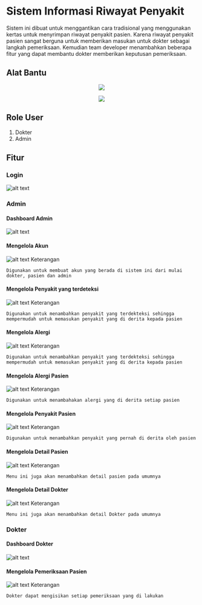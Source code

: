 
# Sistem Informasi Riwayat Penyakit
Sistem ini dibuat untuk menggantikan cara tradisional yang menggunakan kertas untuk menyrimpan riwayat penyakit pasien. Karena riwayat penyakit pasien sangat berguna untuk memberikan masukan untuk dokter sebagai langkah pemeriksaan. Kemudian team developer menambahkan beberapa fitur yang dapat membantu dokter memberikan keputusan pemeriksaan.
## Alat Bantu
<p align="center"><img src="https://laravel.com/assets/img/components/logo-laravel.svg"></p>
<p align="center"><img src="https://github.com/BootstrapDash/StarAdmin-Free-Bootstrap-Admin-Template/blob/master/images/logo.svg"></p>

## Role User
1. Dokter
2. Admin


## Fitur
### Login
![alt text](https://github.com/ariya01/Sistem-Informasi-Riwayat-Penyakit/blob/master/gambar/login2.png "Logo Title Text 1")
### Admin
#### Dashboard Admin
![alt text](https://github.com/ariya01/Sistem-Informasi-Riwayat-Penyakit/blob/master/gambar/dasbord.png "Logo Title Text 1")
#### Mengelola Akun
![alt text](https://github.com/ariya01/Sistem-Informasi-Riwayat-Penyakit/blob/master/gambar/akun.png "Logo Title Text 1")
Keterangan
```
Digunakan untuk membuat akun yang berada di sistem ini dari mulai dokter, pasien dan admin
```
#### Mengelola Penyakit yang terdeteksi
![alt text](https://github.com/ariya01/Sistem-Informasi-Riwayat-Penyakit/blob/master/gambar/penyakit.png "Logo Title Text 1")
Keterangan
```
Digunakan untuk menambahkan penyakit yang terdekteksi sehingga mempermudah untuk memasukan penyakit yang di derita kepada pasien
```
#### Mengelola Alergi
![alt text](https://github.com/ariya01/Sistem-Informasi-Riwayat-Penyakit/blob/master/gambar/alergi.png "Logo Title Text 1")
Keterangan
```
Digunakan untuk menambahkan penyakit yang terdekteksi sehingga mempermudah untuk memasukan penyakit yang di derita kepada pasien
```
#### Mengelola Alergi Pasien
![alt text](https://github.com/ariya01/Sistem-Informasi-Riwayat-Penyakit/blob/master/gambar/alerginya.png "Logo Title Text 1")
Keterangan
```
Digunakan untuk menambahakan alergi yang di derita setiap pasien
```
#### Mengelola Penyakit Pasien
![alt text](https://github.com/ariya01/Sistem-Informasi-Riwayat-Penyakit/blob/master/gambar/penyakitnya.png "Logo Title Text 1")
Keterangan
```
Digunakan untuk menambahkan penyakit yang pernah di derita oleh pasien
```
#### Mengelola Detail Pasien
![alt text](https://github.com/ariya01/Sistem-Informasi-Riwayat-Penyakit/blob/master/gambar/detail.png "Logo Title Text 1")
Keterangan
```
Menu ini juga akan menambahkan detail pasien pada umumnya
```
#### Mengelola Detail Dokter
![alt text](https://github.com/ariya01/Sistem-Informasi-Riwayat-Penyakit/blob/master/gambar/dokter.png "Logo Title Text 1")
Keterangan
```
Menu ini juga akan menambahkan detail Dokter pada umumnya
```
### Dokter
#### Dashboard Dokter
![alt text](https://github.com/ariya01/Sistem-Informasi-Riwayat-Penyakit/blob/master/gambar/das%20dokter.png "Logo Title Text 1")
#### Mengelola Pemeriksaan Pasien
![alt text](https://github.com/ariya01/Sistem-Informasi-Riwayat-Penyakit/blob/master/gambar/pemeriksaan.png "Logo Title Text 1")
Keterangan
```
Dokter dapat mengisikan setiap pemeriksaan yang di lakukan 
```